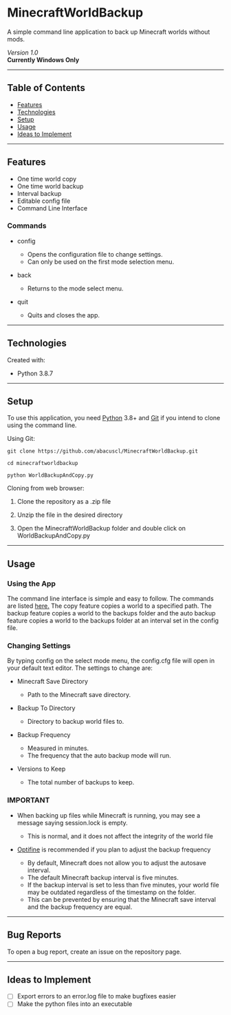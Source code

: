  # MinecraftWorldBackup
 A simple command line application to back up Minecraft worlds without mods.  
 
 *Version 1.0*  
 **Currently Windows Only**
 
 ----
 ## Table of Contents
 - [Features](#features)  
 - [Technologies](#technologies)  
 - [Setup](#setup)  
 - [Usage](#usage)  
 - [Ideas to Implement](#ideas-to-implement)  
 
 ----
 ## Features
 - One time world copy
 - One time world backup
 - Interval backup
 - Editable config file
 - Command Line Interface
 
 ### Commands
 - config
   - Opens the configuration file to change settings.
   - Can only be used on the first mode selection menu.
 
 - back
   - Returns to the mode select menu.
   
 - quit
   - Quits and closes the app.
 
 ----
 ## Technologies
 Created with:
 - Python 3.8.7
 
 ----
 ## Setup
 To use this application, you need [Python](https://www.python.org/downloads/) 3.8+ 
 and [Git](https://git-scm.com/downloads) if you intend to clone using the command line.
 
 Using Git:
 ```
 git clone https://github.com/abacuscl/MinecraftWorldBackup.git
 
 cd minecraftworldbackup
 
 python WorldBackupAndCopy.py
 ```
 
 Cloning from web browser:
 
 1. Clone the repository as a .zip file
 
 2. Unzip the file in the desired directory
 
 3. Open the MinecraftWorldBackup folder and double click on WorldBackupAndCopy.py
 
 ----
 ## Usage
 
 ### Using the App
 The command line interface is simple and easy to follow. The commands are listed [here.](#commands)
 The copy feature copies a world to a specified path. The backup feature copies a world to the
 backups folder and the auto backup feature copies a world to the backups folder at an interval set in the
 config file.
 
 ### Changing Settings
 By typing config on the select mode menu, the config.cfg file will open in your default text editor.
 The settings to change are:
 
 - Minecraft Save Directory
   - Path to the Minecraft save directory.
 
 - Backup To Directory
   - Directory to backup world files to.

 - Backup Frequency
   - Measured in minutes.
   - The frequency that the auto backup mode will run.

 - Versions to Keep
   - The total number of backups to keep.
 
 ### IMPORTANT
 - When backing up files while Minecraft is running, you may see a message saying session.lock is empty.
   - This is normal, and it does not affect the integrity of the world file
   
 - [Optifine](https://optifine.net/downloads) is recommended if you plan to adjust the backup frequency
   - By default, Minecraft does not allow you to adjust the autosave interval.
   - The default Minecraft backup interval is five minutes.
   - If the backup interval is set to less than five minutes, your world file may be outdated regardless of the timestamp on the folder. 
   - This can be prevented by ensuring that the Minecraft save interval and the backup frequency are equal.
 
 ----
 ## Bug Reports
 To open a bug report, create an issue on the repository page.
 
 ----
 ## Ideas to Implement
 - [ ] Export errors to an error.log file to make bugfixes easier
 - [ ] Make the python files into an executable
